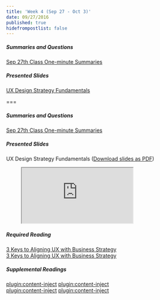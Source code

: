 ```yaml
---
title: 'Week 4 (Sep 27 - Oct 3)'
date: 09/27/2016
published: true
hidefrompostlist: false
---
```


##### Summaries and Questions  
[Sep 27th Class One-minute Summaries](https://canvas.sfu.ca/courses/28233/assignments/175630)

##### Presented Slides  
[UX Design Strategy Fundamentals](https://www.swipe.to/6623w)   

===

##### Summaries and Questions  
[Sep 27th Class One-minute Summaries](https://canvas.sfu.ca/courses/28233/assignments/175630)

##### Presented Slides  
UX Design Strategy Fundamentals ([Download slides as PDF](https://canvas.sfu.ca/files/4897884/download?download_frd=1))  
<div class="embed-responsive embed-responsive-4by3"><figure class="swipe"><iframe src="https://www.swipe.to/embed/6623w" allowfullscreen></iframe></figure></div>

##### Required Reading  
[3 Keys to Aligning UX with Business Strategy](http://www.uxmatters.com/mt/archives/2012/09/3-keys-to-aligning-ux-with-business-strategy.php)  
<a class="embedly-card" data-card-align="left" href="http://www.uxmatters.com/mt/archives/2012/09/3-keys-to-aligning-ux-with-business-strategy.php">3 Keys to Aligning UX with Business Strategy</a>
<script async src="//cdn.embedly.com/widgets/platform.js" charset="UTF-8"></script>

##### Supplemental Readings  
[plugin:content-inject](/ux-techniques-guide/journey-mapping)
[plugin:content-inject](/ux-techniques-guide/design-principles-product)  
[plugin:content-inject](/ux-techniques-guide/problem-statements)
[plugin:content-inject](/ux-techniques-guide/user-experience-strategy)
